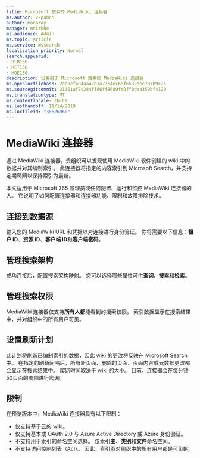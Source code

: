```yaml
---
title: Microsoft 搜索的 MediaWiki 连接器
ms.author: v-pamcn
author: monaray
manager: mnirkhe
ms.audience: Admin
ms.topic: article
ms.service: mssearch
localization_priority: Normal
search.appverid:
- BFB160
- MET150
- MOE150
description: 设置用于 Microsoft 搜索的 MediaWiki 连接器
ms.openlocfilehash: 2aa0ef494aa42b1a7364ec68f6532dec737b9c25
ms.sourcegitcommit: 21361af7c244ffd6ff8689fd0ff0daa359bf4129
ms.translationtype: MT
ms.contentlocale: zh-CN
ms.lasthandoff: 11/14/2019
ms.locfileid: "38626960"
---
```

# <a name="mediawiki-connector"></a>MediaWiki 连接器

通过 MediaWiki 连接器，贵组织可以发现使用 MediaWiki 软件创建的 wiki 中的数据并对其编制索引。 此连接器将指定的内容索引到 Microsoft Search，并支持定期爬网以保持索引为最新。

本文适用于 Microsoft 365 管理员或任何配置、运行和监控 MediaWiki 连接器的人。 它说明了如何配置连接器和连接器功能、限制和故障排除技术。

## <a name="connect-to-a-data-source"></a>连接到数据源
输入您的 MediaWiki URL 和凭据以对连接进行身份验证。 你将需要以下信息：**租户 ID**、**资源 ID**、**客户端 ID**和**客户端密码**。

## <a name="manage-the-search-schema"></a>管理搜索架构
成功连接后，配置搜索架构映射。 您可以选择哪些属性可供**查询**、**搜索**和**检索**。

## <a name="manage-search-permissions"></a>管理搜索权限
MediaWiki 连接器仅支持**所有人都**能看到的搜索权限。 索引数据显示在搜索结果中，并对组织中的所有用户可见。

## <a name="set-the-refresh-schedule"></a>设置刷新计划 
此计划将刷新已编制索引的数据，因此 wiki 的更改将反映在 Microsoft Search 中。 在指定的刷新间隔后，所有新页面、删除的页面、页面内容或元数据更改都会显示在搜索结果中。 爬网时间取决于 wiki 的大小。 目前，连接器会在每分钟50页面的周围进行爬网。

## <a name="limitations"></a>限制 
在预览版本中，MediaWiki 连接器具有以下限制：
* 仅支持基于云的 wiki。
* 仅支持基本或 OAuth 2.0 与 Azure Active Directory 或 Azure 身份验证。
* 不支持用于索引的命名空间选择。 仅索引**主**、**类别**和**文件**命名空间。
* 不支持访问控制列表（Acl）。 因此，索引页对组织中的所有用户都是可见的。
